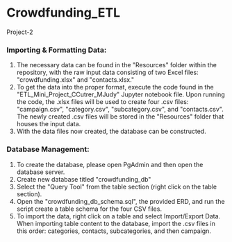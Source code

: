 # Crowdfunding_ETL
Project-2

### Importing & Formatting Data: 
1. The necessary data can be found in the "Resources" folder within the repository, with the raw input data consisting of two Excel files: "crowdfunding.xlsx" and "contacts.xlsx." 
2. To get the data into the proper format, execute the code found in the "ETL_Mini_Project_CCutrer_MJudy" Jupyter notebook file. Upon running the code, the .xlsx files will be used to create four .csv files: "campaign.csv", "category.csv", "subcategory.csv", and "contacts.csv". The newly created .csv files will be stored in the "Resources" folder that houses the input data.
3. With the data files now created, the database can be constructed.

### Database Management: 
1. To create the database, please open PgAdmin and then open the database server.
2. Create new database titled "crowdfunding_db"
3. Select the "Query Tool" from the table section (right click on the table section).
4. Open the "crowdfunding_db_schema.sql", the provided ERD, and run the script create a table schema for the four CSV files.
5. To import the data, right click on a table and select Import/Export Data. When importing table content to the database, import the .csv files in this order: categories, contacts, subcategories, and then campaign.
